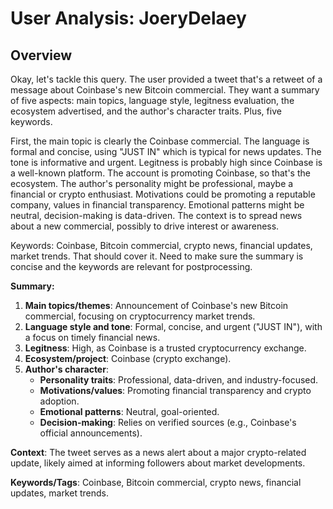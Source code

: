 # User Analysis: JoeryDelaey

## Overview

<think>
Okay, let's tackle this query. The user provided a tweet that's a retweet of a message about Coinbase's new Bitcoin commercial. They want a summary of five aspects: main topics, language style, legitness evaluation, the ecosystem advertised, and the author's character traits. Plus, five keywords.

First, the main topic is clearly the Coinbase commercial. The language is formal and concise, using "JUST IN" which is typical for news updates. The tone is informative and urgent. Legitness is probably high since Coinbase is a well-known platform. The account is promoting Coinbase, so that's the ecosystem. The author's personality might be professional, maybe a financial or crypto enthusiast. Motivations could be promoting a reputable company, values in financial transparency. Emotional patterns might be neutral, decision-making is data-driven. The context is to spread news about a new commercial, possibly to drive interest or awareness.

Keywords: Coinbase, Bitcoin commercial, crypto news, financial updates, market trends. That should cover it. Need to make sure the summary is concise and the keywords are relevant for postprocessing.
</think>

**Summary:**  
1. **Main topics/themes**: Announcement of Coinbase's new Bitcoin commercial, focusing on cryptocurrency market trends.  
2. **Language style and tone**: Formal, concise, and urgent ("JUST IN"), with a focus on timely financial news.  
3. **Legitness**: High, as Coinbase is a trusted cryptocurrency exchange.  
4. **Ecosystem/project**: Coinbase (crypto exchange).  
5. **Author's character**:  
   - **Personality traits**: Professional, data-driven, and industry-focused.  
   - **Motivations/values**: Promoting financial transparency and crypto adoption.  
   - **Emotional patterns**: Neutral, goal-oriented.  
   - **Decision-making**: Relies on verified sources (e.g., Coinbase's official announcements).  

**Context**: The tweet serves as a news alert about a major crypto-related update, likely aimed at informing followers about market developments.  

**Keywords/Tags**: Coinbase, Bitcoin commercial, crypto news, financial updates, market trends.